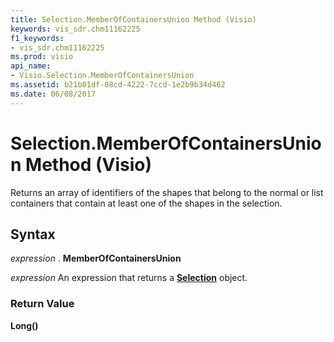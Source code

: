 ```yaml
---
title: Selection.MemberOfContainersUnion Method (Visio)
keywords: vis_sdr.chm11162225
f1_keywords:
- vis_sdr.chm11162225
ms.prod: visio
api_name:
- Visio.Selection.MemberOfContainersUnion
ms.assetid: b21b01df-08cd-4222-7ccd-1e2b9b34d462
ms.date: 06/08/2017
---
```



# Selection.MemberOfContainersUnion Method (Visio)

Returns an array of identifiers of the shapes that belong to the normal or list containers that contain at least one of the shapes in the selection.


## Syntax

 _expression_ . **MemberOfContainersUnion**

 _expression_ An expression that returns a **[Selection](Visio.Selection.md)** object.


### Return Value

 **Long()**


